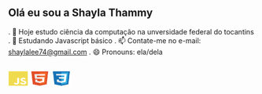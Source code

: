 ## Olá eu sou a Shayla Thammy



. 🔭 Hoje estudo ciência da computação na unversidade federal do tocantins 
. 🌱 Estudando Javascript básico
. 📫 Contate-me no e-mail: shaylalee74@gmail.com
. 😄 Pronouns: ela/dela


<div style="display: inline_block"><br>
  <img align="center" alt="Shay-Js" height="30" width="40" src="https://raw.githubusercontent.com/devicons/devicon/master/icons/javascript/javascript-plain.svg">
  <img align="center" alt="Rafa-HTML" height="30" width="40" src="https://raw.githubusercontent.com/devicons/devicon/master/icons/html5/html5-original.svg">
  <img align="center" alt="Rafa-CSS" height="30" width="40" src="https://raw.githubusercontent.com/devicons/devicon/master/icons/css3/css3-original.svg">
</div>
